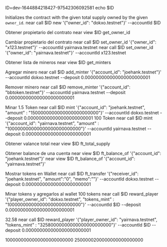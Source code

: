 
ID=dev-1644884218427-97542306092581
echo $ID

Initializes the contract with the given total supply owned by the given `owner_id`.
near call $ID new '{"owner_id": "dokxo.testnet"}' --accountId $ID

Obtener propietario del contrato
near view $ID get_owner_id

Cambiar propietario del contrato
near call $ID set_owner_id '{"owner_id": "x123.testnet"}' --accountId yairnava.testnet
near call $ID set_owner_id '{"owner_id": "yairnava.testnet"}' --accountId x123.testnet

Obtener lista de mineros
near view $ID get_minters

Agregar minero
near call $ID add_minter '{"account_id": "joehank.testnet"}' --accountId dokxo.testnet --deposit 0.000000000000000000000001

Remover minero
near call $ID remove_minter '{"account_id": "bbtoken.testnet"}' --accountId yairnava.testnet --deposit 0.000000000000000000000001

Minar
1.5 Token
near call $ID mint '{"account_id": "joehank.testnet", "amount" : "1500000000000000000000000"}' --accountId dokxo.testnet --deposit 0.000000000000000000000001
100 Token
near call $ID mint '{"account_id": "yairnava.testnet", "amount" : "100000000000000000000000000"}' --accountId yairnava.testnet --deposit 0.000000000000000000000001

Obtener valance total
near view $ID ft_total_supply

Obtener balance de una cuenta
near view $ID ft_balance_of '{"account_id": "joehank.testnet"}'
near view $ID ft_balance_of '{"account_id": "yairnava.testnet"}'

Mostrar tokens en Wallet
near call $ID ft_transfer '{"receiver_id": "joehank.testnet", "amount":"0", "memo":""}' --accountId dokxo.testnet --deposit 0.000000000000000000000001

Minar tokens y agregarlos al wallet
100 tokens
near call $ID reward_player '{"player_owner_id": "dokxo.testnet", "tokens_mint" : "100000000000000000000000000"}' --accountId $ID --deposit 0.000000000000000000000001

32.58
near call $ID reward_player '{"player_owner_id": "yairnava.testnet", "tokens_mint" : "32580000000000000000000000"}' --accountId $ID --deposit 0.000000000000000000000001


1000000000000000000000000
2500000200000000000000000